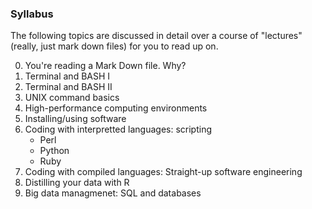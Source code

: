 ### Syllabus

The following topics are discussed in detail over a course of "lectures" (really, just mark down files) for you to read up on.

0. You're reading a Mark Down file. Why?
1. Terminal and BASH I
2. Terminal and BASH II
3. UNIX command basics
4. High-performance computing environments
4. Installing/using software
5. Coding with interpretted languages: scripting
    - Perl
	- Python
	- Ruby
6. Coding with compiled languages: Straight-up software engineering
7. Distilling your data with R
8. Big data managmenet: SQL and databases
